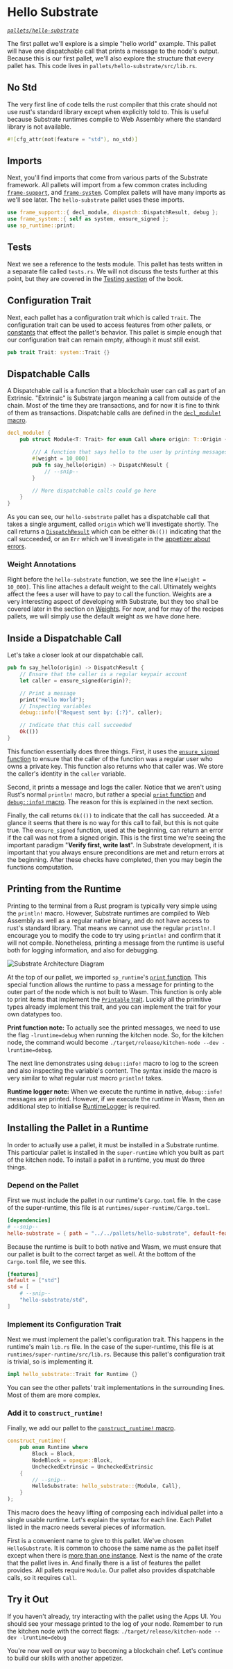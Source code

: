 # Hello Substrate
*[`pallets/hello-substrate`](https://github.com/substrate-developer-hub/recipes/tree/master/pallets/hello-substrate)*

The first pallet we'll explore is a simple "hello world" example. This pallet will have one dispatchable call that prints a message to the node's output. Because this is our first pallet, we'll also explore the structure that every pallet has. This code lives in `pallets/hello-substrate/src/lib.rs`.

## No Std

The very first line of code tells the rust compiler that this crate should not use rust's standard library except when explicitly told to. This is useful because Substrate runtimes compile to Web Assembly where the standard library is not available.

```rust
#![cfg_attr(not(feature = "std"), no_std)]
```

## Imports

Next, you'll find imports that come from various parts of the Substrate framework. All pallets will import from a few common crates including [`frame-support`](https://substrate.dev/rustdocs/master/frame_support/index.html), and [`frame-system`](https://substrate.dev/rustdocs/master/frame_system/index.html).  Complex pallets will have many imports as we'll see later. The `hello-substrate` pallet uses these imports.

```rust
use frame_support::{ decl_module, dispatch::DispatchResult, debug };
use frame_system::{ self as system, ensure_signed };
use sp_runtime::print;
```

## Tests

Next we see a reference to the tests module. This pallet has tests written in a separate file called `tests.rs`. We will not discuss the tests further at this point, but they are covered in the [Testing section](../3-entrees/testing/index.md) of the book.

## Configuration Trait

Next, each pallet has a configuration trait which is called `Trait`. The configuration trait can be used to access features from other pallets, or [constants](../3-entrees/constants.md) that effect the pallet's behavior. This pallet is simple enough that our configuration trait can remain empty, although it must still exist.

```rust
pub trait Trait: system::Trait {}
```

## Dispatchable Calls

A Dispatchable call is a function that a blockchain user can call as part of an Extrinsic. "Extrinsic" is Substrate jargon meaning a call from outside of the chain. Most of the time they are transactions, and for now it is fine to think of them as transactions. Dispatchable calls are defined in the [`decl_module!` macro](https://substrate.dev/rustdocs/master/frame_support/macro.decl_module.html).

```rust
decl_module! {
	pub struct Module<T: Trait> for enum Call where origin: T::Origin {

		/// A function that says hello to the user by printing messages to the node log
		#[weight = 10_000]
		pub fn say_hello(origin) -> DispatchResult {
			// --snip--
		}

		// More dispatchable calls could go here
	}
}
```

As you can see, our `hello-substrate` pallet has a dispatchable call that takes a single argument, called `origin` which we'll investigate shortly. The call returns a [`DispatchResult`](https://substrate.dev/rustdocs/master/frame_support/dispatch/type.DispatchResult.html) which can be either `Ok(())` indicating that the call succeeded, or an `Err` which we'll investigate in the [appetizer about errors](./3-errors.md).

### Weight Annotations
Right before the `hello-substrate` function, we see the line `#[weight = 10_000]`. This line attaches a default weight to the call. Ultimately weights affect the fees a user will have to pay to call the function. Weights are a very interesting aspect of developing with Substrate, but they too shall be covered later in the section on [Weights](../3-entrees/weights.md). For now, and for may of the recipes pallets, we will simply use the default weight as we have done here.

## Inside a Dispatchable Call

Let's take a closer look at our dispatchable call.

```rust
pub fn say_hello(origin) -> DispatchResult {
	// Ensure that the caller is a regular keypair account
	let caller = ensure_signed(origin)?;

	// Print a message
	print("Hello World");
	// Inspecting variables
	debug::info!("Request sent by: {:?}", caller);

	// Indicate that this call succeeded
	Ok(())
}
```

This function essentially does three things. First, it uses the [`ensure_signed` function](https://substrate.dev/rustdocs/master/frame_system/fn.ensure_signed.html) to ensure that the caller of the function was a regular user who owns a private key. This function also returns who that caller was. We store the caller's identity in the `caller` variable.

Second, it prints a message and logs the caller. Notice that we aren't using Rust's normal `println!` macro, but rather a special [`print` function](https://substrate.dev/rustdocs/master/sp_runtime/fn.print.html) and [`debug::info!` macro](https://substrate.dev/rustdocs/master/frame_support/debug/macro.info.html). The reason for this is explained in the next section.

Finally, the call returns `Ok(())` to indicate that the call has succeeded. At a glance it seems that there is no way for this call to fail, but this is not quite true. The `ensure_signed` function, used at the beginning, can return an error if the call was not from a signed origin. This is the first time we're seeing the important paradigm "**Verify first, write last**". In Substrate development, it is important that you always ensure preconditions are met and return errors at the beginning. After these checks have completed, then you may begin the functions computation.

## Printing from the Runtime

Printing to the terminal from a Rust program is typically very simple using the `println!` macro. However, Substrate runtimes are compiled to Web Assembly as well as a regular native binary, and do not have access to rust's standard library. That means we cannot use the regular `println!`. I encourage you to modify the code to try using `println!` and confirm that it will not compile. Nonetheless, printing a message from the runtime is useful both for logging information, and also for debugging.

![Substrate Architecture Diagram](../../assets/substrate-architecture.png)

At the top of our pallet, we imported `sp_runtime`'s [`print` function](https://substrate.dev/rustdocs/master/sp_runtime/fn.print.html). This special function allows the runtime to pass a message for printing to the outer part of the node which is not built to Wasm. This function is only able to print items that implement the [`Printable` trait](https://substrate.dev/rustdocs/master/sp_runtime/traits/trait.Printable.html). Luckily all the primitive types already implement this trait, and you can implement the trait for your own datatypes too.

**Print function note:** To actually see the printed messages, we need to use the flag `-lruntime=debug` when running the kitchen node. So, for the kitchen node, the command would become `./target/release/kitchen-node --dev -lruntime=debug`.

The next line demonstrates using `debug::info!` macro to log to the screen and also inspecting the variable's content. The syntax inside the macro is very similar to what regular rust macro `println!` takes.

**Runtime logger note:** When we execute the runtime in native, `debug::info!` messages are printed. However, if we execute the runtime in Wasm, then an additional step to initialise [RuntimeLogger](https://substrate.dev/rustdocs/master/frame_support/debug/struct.RuntimeLogger.html) is required.

## Installing the Pallet in a Runtime

In order to actually use a pallet, it must be installed in a Substrate runtime. This particular pallet is installed in the `super-runtime` which you built as part of the kitchen node. To install a pallet in a runtime, you must do three things.

### Depend on the Pallet

First we must include the pallet in our runtime's `Cargo.toml` file. In the case of the super-runtime, this file is at `runtimes/super-runtime/Cargo.toml`.

```toml
[dependencies]
# --snip--
hello-substrate = { path = "../../pallets/hello-substrate", default-features = false }
```

Because the runtime is built to both native and Wasm, we must ensure that our pallet is built to the correct target as well. At the bottom of the `Cargo.toml` file, we see this.

```toml
[features]
default = ["std"]
std = [
	# --snip--
	"hello-substrate/std",
]
```

### Implement its Configuration Trait

Next we must implement the pallet's configuration trait. This happens in the runtime's main `lib.rs` file. In the case of the super-runtime, this file is at `runtimes/super-runtime/src/lib.rs`. Because this pallet's configuration trait is trivial, so is implementing it.

```rust ignore
impl hello_substrate::Trait for Runtime {}
```
You can see the other pallets' trait implementations in the surrounding lines. Most of them are more complex.

### Add it to `construct_runtime!`

Finally, we add our pallet to the [`construct_runtime!` macro](https://substrate.dev/rustdocs/master/frame_support/macro.construct_runtime.html).

```rust
construct_runtime!(
	pub enum Runtime where
		Block = Block,
		NodeBlock = opaque::Block,
		UncheckedExtrinsic = UncheckedExtrinsic
	{
		// --snip--
		HelloSubstrate: hello_substrate::{Module, Call},
	}
);
```

This macro does the heavy lifting of composing each individual pallet into a single usable runtime. Let's explain the syntax for each line. Each Pallet listed in the macro needs several pieces of information.

First is a convenient name to give to this pallet. We've chosen `HelloSubstrate`. It is common to choose the same name as the pallet itself except when there is [more than one instance](../3-entrees/instantiable.md). Next is the name of the crate that the pallet lives in. And finally there is a list of features the pallet provides. All pallets require `Module`. Our pallet also provides dispatchable calls, so it requires `Call`.

## Try it Out

If you haven't already, try interacting with the pallet using the Apps UI. You should see your message printed to the log of your node. Remember to run the kitchen node with the correct flags: `./target/release/kitchen-node --dev -lruntime=debug`

You're now well on your way to becoming a blockchain chef. Let's continue to build our skills with another appetizer.
